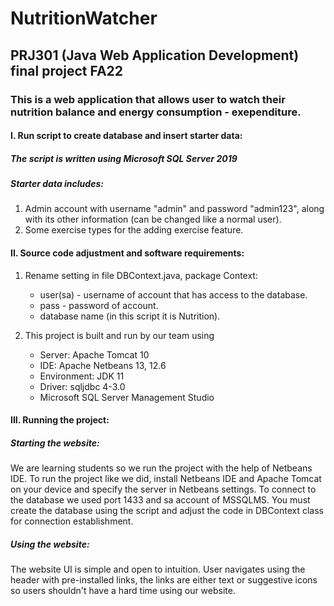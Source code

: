 # NutritionWatcher
## PRJ301 (Java Web Application Development) final project FA22
### This is a web application that allows user to watch their nutrition balance and energy consumption - exependiture.

#### I. Run script to create database and insert starter data:
##### The script is written using Microsoft SQL Server 2019
##### Starter data includes:
1. Admin account with username "admin" and password "admin123", along with its other information (can be changed like a normal user).
2. Some exercise types for the adding exercise feature.

#### II. Source code adjustment and software requirements:
1. Rename setting in file DBContext.java, package Context:
   + user(sa) - username of account that has access to the database.
   + pass - password of account.
   + database name (in this script it is Nutrition).

2. This project is built and run by our team using
   + Server: Apache Tomcat 10
   + IDE: Apache Netbeans 13, 12.6
   + Environment: JDK 11
   + Driver: sqljdbc 4-3.0
   + Microsoft SQL Server Management Studio

#### III. Running the project:
##### Starting the website:
We are learning students so we run the project with the help of Netbeans IDE. To run the project like we did, install Netbeans IDE and Apache Tomcat on your device and specify the server in Netbeans settings. 
To connect to the database we used port 1433 and sa account of MSSQLMS. You must create the database using the script and adjust the code in DBContext class for connection establishment.
##### Using the website:
The website UI is simple and open to intuition. User navigates using the header with pre-installed links, the links are either text or suggestive icons so users shouldn't have a hard time using our website.